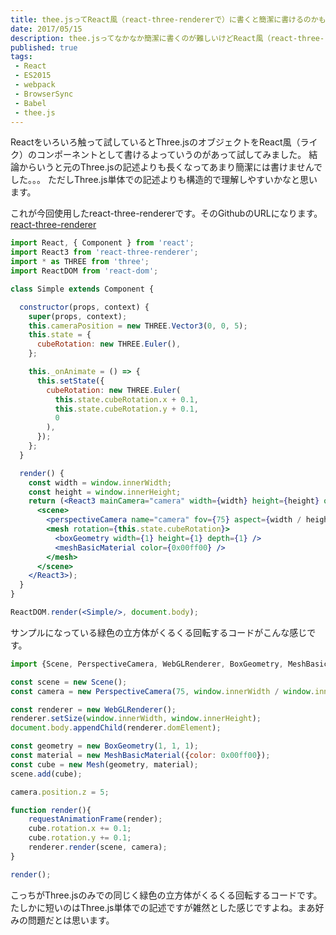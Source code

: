 ```yaml
---
title: thee.jsってReact風（react-three-rendererで）に書くと簡潔に書けるのかもしれない。
date: 2017/05/15
description: thee.jsってなかなか簡潔に書くのが難しいけどReact風（react-three-rendererで）に書くと簡潔に書けるのかもしれない。
published: true
tags: 
 - React
 - ES2015
 - webpack
 - BrowserSync
 - Babel
 - thee.js
---
```


Reactをいろいろ触って試しているとThree.jsのオブジェクトをReact風（ライク）のコンポーネントとして書けるよっていうのがあって試してみました。
結論からいうと元のThree.jsの記述よりも長くなってあまり簡潔には書けませんでした。。。
ただしThree.js単体での記述よりも構造的で理解しやすいかなと思います。

これが今回使用したreact-three-rendererです。そのGithubのURLになります。  
[react-three-renderer](https://github.com/toxicFork/react-three-renderer)

```jsx
import React, { Component } from 'react';
import React3 from 'react-three-renderer';
import * as THREE from 'three';
import ReactDOM from 'react-dom';

class Simple extends Component {

  constructor(props, context) {
    super(props, context);
    this.cameraPosition = new THREE.Vector3(0, 0, 5);
    this.state = {
      cubeRotation: new THREE.Euler(),
    };

    this._onAnimate = () => {
      this.setState({
        cubeRotation: new THREE.Euler(
          this.state.cubeRotation.x + 0.1,
          this.state.cubeRotation.y + 0.1,
          0
        ),
      });
    };
  }

  render() {
    const width = window.innerWidth;
    const height = window.innerHeight;
    return (<React3 mainCamera="camera" width={width} height={height} onAnimate={this._onAnimate}>
      <scene>
        <perspectiveCamera name="camera" fov={75} aspect={width / height} near={0.1} far={1000} position={this.cameraPosition} />
        <mesh rotation={this.state.cubeRotation}>
          <boxGeometry width={1} height={1} depth={1} />
          <meshBasicMaterial color={0x00ff00} />
        </mesh>
      </scene>
    </React3>);
  }
}

ReactDOM.render(<Simple/>, document.body);
```
サンプルになっている緑色の立方体がくるくる回転するコードがこんな感じです。

```javascript
import {Scene, PerspectiveCamera, WebGLRenderer, BoxGeometry, MeshBasicMaterial, Mesh} from 'three';

const scene = new Scene();
const camera = new PerspectiveCamera(75, window.innerWidth / window.innerHeight, 0.1, 1000);

const renderer = new WebGLRenderer();
renderer.setSize(window.innerWidth, window.innerHeight);
document.body.appendChild(renderer.domElement);

const geometry = new BoxGeometry(1, 1, 1);
const material = new MeshBasicMaterial({color: 0x00ff00});
const cube = new Mesh(geometry, material);
scene.add(cube);

camera.position.z = 5;

function render(){
	requestAnimationFrame(render);
	cube.rotation.x += 0.1;
	cube.rotation.y += 0.1;
	renderer.render(scene, camera);
}

render();
```
こっちがThree.jsのみでの同じく緑色の立方体がくるくる回転するコードです。
たしかに短いのはThree.js単体での記述ですが雑然とした感じですよね。まあ好みの問題だとは思います。
